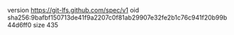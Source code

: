 version https://git-lfs.github.com/spec/v1
oid sha256:9bafbf150713de41f9a2207c0f81ab29907e32fe2b1c76c941f20b99b44d6ff0
size 435
